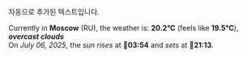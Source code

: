 
자동으로 추가된 텍스트입니다.

<!--START_SECTION:weather:moscow-->
Currently in **Moscow** (RU), the weather is: **20.2°C** (feels like **19.5°C**), ***overcast clouds***<br/>
On *July 06, 2025*, the *sun rises* at 🌅**03:54** and *sets* at 🌇**21:13**.
<!--END_SECTION:weather-->
